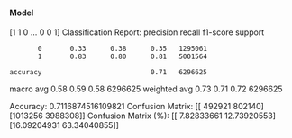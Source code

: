 #### Model
[1 1 0 ... 0 0 1]
Classification Report:
              precision    recall  f1-score   support

           0       0.33      0.38      0.35   1295061
           1       0.83      0.80      0.81   5001564

    accuracy                           0.71   6296625
   macro avg       0.58      0.59      0.58   6296625
weighted avg       0.73      0.71      0.72   6296625

Accuracy: 0.7116874516109821
Confusion Matrix:
[[ 492921  802140]
 [1013256 3988308]]
Confusion Matrix (%):
[[ 7.82833661 12.73920553]
 [16.09204931 63.34040855]]
